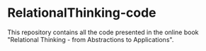 # RelationalThinking-code
This repository contains all the code presented in the online book "Relational Thinking - from Abstractions to Applications". 

<URL for the book>
